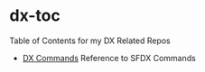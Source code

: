 # dx-toc
Table of Contents for my DX Related Repos

* [DX Commands](../dx-commands) Reference to SFDX Commands
